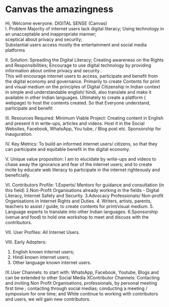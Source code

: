 # Canvas the amazingness
Hi, Welcome everyone.  DIGITAL SENSE (Canvas)  
I. Problem 
 Majority of internet users lack digital literacy;
 Using technology in an unacceptable and inappropriate manner;  
 sceptical about privacy and security;   
 Substantial users access mostly the entertainment and social media platforms 
  
II. Solution:
Spreading the Digital Literacy;
Creating awareness on the Rights and Responsibilities;
Encourage to use digital technology by providing information about online privacy and security .    
This will encourage  internet users to access, participate and benefit from the digital economy and governance.
Primarily to create Contents for print and visual medium on the principles of Digital Citizenship in Indian context in simple and understandable english/ hindi, also translate and make it available in other Indian languages. 
Ultimately to create a platform ( webpage) to host the contents created. So that Everyone understand, participate and benefit  

III. Resources Required: 
Minimum Viable Project: Creating content in English and present it in write-ups, articles and videos. 
Host it in the Social Websites, Facebook, WhatsApp, You tube, / Blog post etc. Sponsorship for inauguration. 

IV. Key Metrics: To build an informed internet users/ citizens, so that they can participate and equitable benefit in the digital economy.  

V. Unique value proposition:
I am to elucidate by write-ups and videos to chase away the ignorance and fear of the internet users; and to create incite by educate web literacy to participate in the internet righteously and beneficially.  

VI. Contributors Profile: 
1.Experts/ Mentors for guidance and consultation (in this field) 
2.Non-Profit Organisations already working in the fields - Digital Literacy, Internet Safety and Security. 
3.Advocacy Professionals/ Non-profit Organisations in Internet Rights and Duties. 
4. Writers, artists, parents, teachers to assist / guide, to create contents for print/visual medium. 
5. Language experts to translate into other Indian languages.
6.Sponsorship (venue and food) to hold one workshop to meet and discuss with the contributors.  

VII. User Profiles: 
All Internet Users. 

VIII. Early Adopters:  
1. English known internet users; 
2. Hindi known internet users; 
3. Other language known internet users.  

IX.User Channels: 
 to start with: WhatsApp, Facebook, Youtube, Blogs and can be extended to other Social Media 
 XContributor Channels: 
 Contacting and inviting Non Profit Organisations, professionals, by personal meeting first time ; 
 contacting through social medias; 
 conducting a meeting / symposium for one time; and
 While continue to working with contributors and users, we will gain new contributors.
 
 
